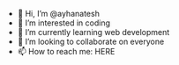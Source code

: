 - 👋 Hi, I’m @ayhanatesh
- 👀 I’m interested in coding
- 🌱 I’m currently learning web development
- 💞️ I’m looking to collaborate on everyone
- 📫 How to reach me: HERE

<!---
ayhanatesh/ayhanatesh is a ✨ special ✨ repository because its `README.md` (this file) appears on your GitHub profile.
You can click the Preview link to take a look at your changes.
--->

